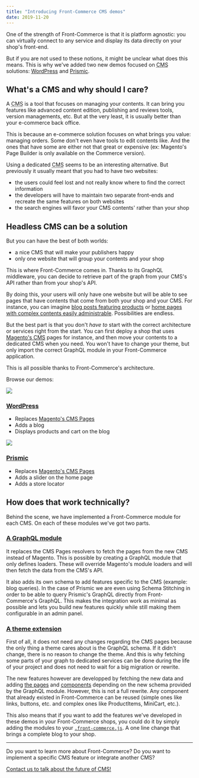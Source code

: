 ```yaml
---
title: "Introducing Front-Commerce CMS demos"
date: 2019-11-20
---
```


One of the strength of Front-Commerce is that it is platform agnostic: you can virtually connect to any service and display its data directly on your shop's front-end.

But if you are not used to these notions, it might be unclear what does this means. This is why we've added two new demos focused on <abbr title="Content Management System">CMS</abbr> solutions: [WordPress](https://wordpress.demo.front-commerce.com) and [Prismic](https://prismic.demo.front-commerce.com).

<!-- more -->

## What's a CMS and why should I care?

A <abbr title="Content Management System">CMS</abbr> is a tool that focuses on managing your contents. It can bring you features like advanced content edition, publishing and reviews tools, version managements, etc. But at the very least, it is usually better than your e-commerce back office.

This is because an e-commerce solution focuses on what brings you value: managing orders. Some don't even have tools to edit contents like. And the ones that have some are either not that great or expensive (ex: Magento's Page Builder is only available on the Commerce version).

Using a dedicated <abbr title="Content Management System">CMS</abbr> seems to be an interesting alternative. But previously it usually meant that you had to have two websites:

- the users could feel lost and not really know where to find the correct information
- the developers will have to maintain two separate front-ends and recreate the same features on both websites
- the search engines will favor your CMS contents' rather than your shop

## Headless CMS can be a solution

But you can have the best of both worlds:

- a nice CMS that will make your publishers happy
- only one website that will group your contents and your shop

This is where Front-Commerce comes in. Thanks to its GraphQL middleware, you can decide to retrieve part of the graph from your CMS's API rather than from your shop's API.

By doing this, your users will only have one website but will be able to see pages that have contents that come from both your shop and your CMS. For instance, you can imagine [blog posts featuring products](https://wordpress.demo.front-commerce.com/blog/post-with-a-product-card) or [home pages with complex contents easily administrable](https://prismic.demo.front-commerce.com/). Possibilities are endless.

But the best part is that you don't _have to_ start with the correct architecture or services right from the start. You can first deploy a shop that uses [Magento's CMS](https://docs.magento.com/m2/ce/user_guide/cms/page-add.html) pages for instance, and then move your contents to a dedicated CMS when you need. You won't have to change your theme, but only import the correct GraphQL module in your Front-Commerce application.

This is all possible thanks to Front-Commerce's architecture.

Browse our demos:

<section class="fc-section">
  <div class="card-grid">
    <div class="card card--large">
      <img src="/images/wordpress-logo.svg">
      <h3><a href="https://wordpress.demo.front-commerce.com">WordPress</a></h3>
      <ul>
        <li>Replaces <a href="">Magento's CMS Pages</a></li>
        <li>Adds a blog</li>
        <li>Displays products and cart on the blog</li>
      </ul>
    </div>
    <div class="card card--large">
      <img src="/images/prismic-logo.svg">
      <h3><a href="https://prismic.demo.front-commerce.com">Prismic</a></h3>
      <ul>
        <li>Replaces <a href="https://docs.magento.com/m2/ce/user_guide/cms/page-add.html">Magento's CMS Pages</a></li>
        <li>Adds a slider on the home page</li>
        <li>Adds a store locator</li>
      </ul>
    </div>
  </div>
</section>

## How does that work technically?

Behind the scene, we have implemented a Front-Commerce module for each CMS. On each of these modules we've got two parts.

### [A GraphQL module](/docs/essentials/extend-the-graphql-schema.html)

It replaces the CMS Pages resolvers to fetch the pages from the new CMS instead of Magento. This is possible by creating a GraphQL module that only defines loaders. These will override Magento's module loaders and will then fetch the data from the CMS's API.

It also adds its own schema to add features specific to the CMS (example: blog queries). In the case of Prismic we are even using Schema Stitching in order to be able to query Prismic's GraphQL directly from Front-Commerce's GraphQL. This makes the integration work as minimal as possible and lets you build new features quickly while still making them configurable in an admin panel.

### [A theme extension](/docs/essentials/extend-the-theme.html)

First of all, it does not need any changes regarding the CMS pages because the only thing a theme cares about is the GraphQL schema. If it didn't change, there is no reason to change the theme. And this is why fetching some parts of your graph to dedicated services can be done during the life of your project and does not need to wait for a big migration or rewrite.

The new features however are developped by fetching the new data and adding [the pages](/docs/essentials/add-a-page-client-side.html) and [components](/docs/essentials/create-a-business-component.html) depending on the new schema provided by the GraphQL module. However, this is not a full rewrite. Any component that already existed in Front-Commerce can be reused (simple ones like links, buttons, etc. and complex ones like ProductItems, MiniCart, etc.).

This also means that if you want to add the features we've developed in these demos in your Front-Commerce shops, you could do it by simply adding the modules to your [`.front-commerce.js`](/docs/reference/front-commerce-js.html). A one line change that brings a complete blog to your shop.

---

Do you want to learn more about Front-Commerce? Do you want to implement a specific CMS feature or integrate another CMS?

<div class="center">
  <a class="link primary button" href="mailto:contact@front-commerce.com?subject=I’d like to have a great CMS on my shop!">Contact us to talk about the future of CMS!</a>
</div>
